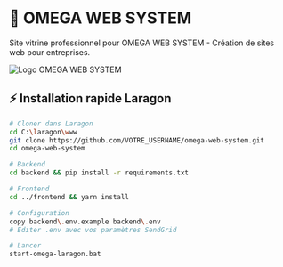 # 🚀 OMEGA WEB SYSTEM

Site vitrine professionnel pour OMEGA WEB SYSTEM - Création de sites web pour entreprises.

![Logo OMEGA WEB SYSTEM](https://customer-assets.emergentagent.com/job_web-design-showcase/artifacts/b1tc6l30_logo.png)

## ⚡ Installation rapide Laragon

```bash
# Cloner dans Laragon
cd C:\laragon\www
git clone https://github.com/VOTRE_USERNAME/omega-web-system.git
cd omega-web-system

# Backend
cd backend && pip install -r requirements.txt

# Frontend  
cd ../frontend && yarn install

# Configuration
copy backend\.env.example backend\.env
# Éditer .env avec vos paramètres SendGrid

# Lancer
start-omega-laragon.bat

